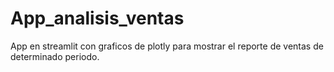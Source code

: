 # App_analisis_ventas
App en streamlit con graficos de plotly para mostrar el reporte de ventas de determinado periodo. 
